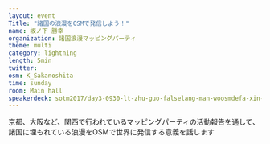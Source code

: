 ```yaml
---
layout: event
Title: "諸国の浪漫をOSMで発信しよう！"
name: 坂ノ下 勝幸
organization: 諸国浪漫マッピングパーティ
theme: multi
category: lightning
length: 5min
twitter:
osm: K_Sakanoshita
time: sunday
room: Main hall
speakerdeck: sotm2017/day3-0930-lt-zhu-guo-falselang-man-woosmdefa-xin-siyou
---
```

京都、大阪など、関西で行われているマッピングパーティの活動報告を通して、諸国に埋もれている浪漫をOSMで世界に発信する意義を話します
